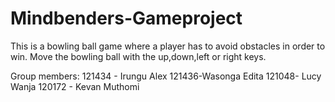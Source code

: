 # Mindbenders-Gameproject
This is a bowling ball game where a player has to avoid obstacles in order to win.
Move the bowling ball with the up,down,left or right keys.

Group members:
121434 - Irungu Alex
121436-Wasonga Edita
121048- Lucy Wanja
120172 - Kevan Muthomi
